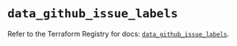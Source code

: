 # `data_github_issue_labels`

Refer to the Terraform Registry for docs: [`data_github_issue_labels`](https://registry.terraform.io/providers/integrations/github/6.2.1/docs/data-sources/issue_labels).
